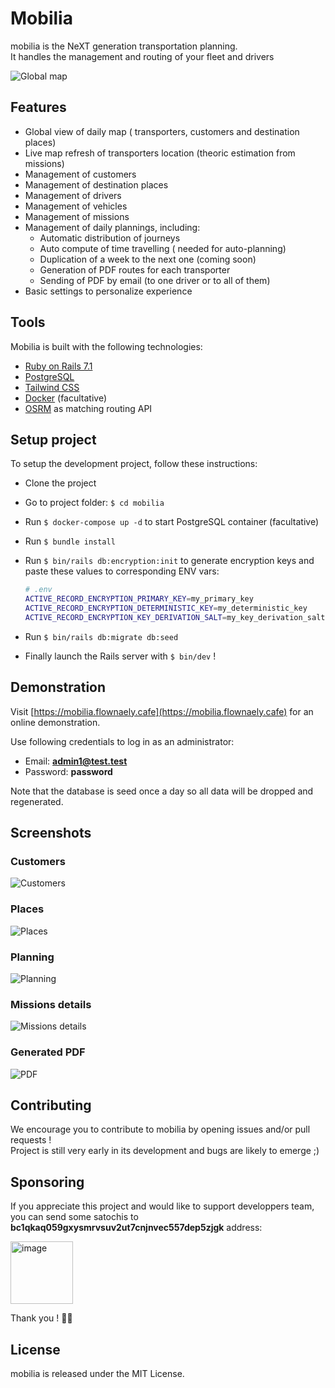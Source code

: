 # Mobilia

mobilia is the NeXT generation transportation planning.  
It handles the management and routing of your fleet and drivers

![Global map](public/readme/global_map.png)

## Features

- Global view of daily map ( transporters, customers and destination places)
- Live map refresh of transporters location (theoric estimation from missions)
- Management of customers
- Management of destination places
- Management of drivers
- Management of vehicles
- Management of missions
- Management of daily plannings, including:
  - Automatic distribution of journeys
  - Auto compute of time travelling ( needed for auto-planning)
  - Duplication of a week to the next one (coming soon)
  - Generation of PDF routes for each transporter
  - Sending of PDF by email (to one driver or to all of them)
- Basic settings to personalize experience

## Tools

Mobilia is built with the following technologies:

- [Ruby on Rails 7.1](https://rubyonrails.org)
- [PostgreSQL](https://www.postgresql.org)
- [Tailwind CSS](https://tailwindcss.com)
- [Docker](https://www.docker.com) (facultative)
- [OSRM](http://project-osrm.org) as matching routing API

## Setup project

To setup the development project, follow these instructions:

- Clone the project
- Go to project folder: `$ cd mobilia`
- Run `$ docker-compose up -d` to start PostgreSQL container (facultative)
- Run `$ bundle install`
- Run `$ bin/rails db:encryption:init` to generate encryption keys and paste these values to corresponding ENV vars:

  ```bash
  # .env
  ACTIVE_RECORD_ENCRYPTION_PRIMARY_KEY=my_primary_key
  ACTIVE_RECORD_ENCRYPTION_DETERMINISTIC_KEY=my_deterministic_key
  ACTIVE_RECORD_ENCRYPTION_KEY_DERIVATION_SALT=my_key_derivation_salt
  ```

- Run `$ bin/rails db:migrate db:seed`
- Finally launch the Rails server with `$ bin/dev` !

## Demonstration

Visit [https://mobilia.flownaely.cafe](https://mobilia.flownaely.cafe) for an online demonstration.

Use following credentials to log in as an administrator:
- Email: **admin1@test.test**
- Password: **password**

Note that the database is seed once a day so all data will be dropped and regenerated.

## Screenshots

### Customers
![Customers](public/readme/customers.png)

### Places
![Places](public/readme/places.png)

### Planning
![Planning](public/readme/planning.png)

### Missions details
![Missions details](public/readme/missions_details.png)

### Generated PDF
![PDF](public/readme/pdf.png)

## Contributing

We encourage you to contribute to mobilia by opening issues and/or pull requests !  
Project is still very early in its development and bugs are likely to emerge ;)

## Sponsoring

If you appreciate this project and would like to support developpers team, you can send some satochis to **bc1qkaq059gxysmrvsuv2ut7cnjnvec557dep5zjgk** address:

  <img src="public/readme/bc1qkaq059gxysmrvsuv2ut7cnjnvec557dep5zjgk.png" alt="image" width="100" height="auto" />

Thank you ! 🥳🍻

## License

mobilia is released under the MIT License.

